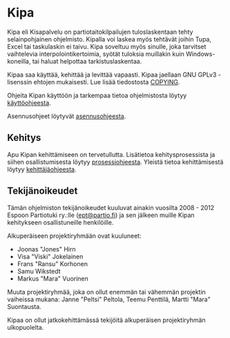 # Kipa

Kipa eli Kisapalvelu on partiotaitokilpailujen tuloslaskentaan tehty
selainpohjainen ohjelmisto. Kipalla voi laskea myös tehtävät joihin Tupa,
Excel tai taskulaskin ei taivu. Kipa soveltuu myös sinulle, joka tarvitset
vaihtelevia interpolointikertoimia, syötät tuloksia muillakin kuin
Windows-koneilla, tai haluat helpottaa tarkistuslaskentaa.

Kipaa saa käyttää, kehittää ja levittää vapaasti. Kipaa jaellaan GNU GPLv3
-lisenssin ehtojen mukaisesti. Lue lisää tiedostosta
[COPYING](COPYING).

Ohjeita Kipan käyttöön ja tarkempaa tietoa ohjelmistosta löytyy
[käyttöohjeesta](docs/manual.md).

Asennusohjeet löytyvät [asennusohjeesta](docs/installation.md).

## Kehitys

Apu Kipan kehittämiseen on tervetullutta. Lisätietoa kehitysprosessista ja
siihen osallistumisesta löytyy
[prosessiohjeesta](docs/CONTRIBUTING.md). Yleistä tietoa kehittämisestä
löytyy [kehittäjäohjeesta](docs/development.md).

## Tekijänoikeudet

Tämän ohjelmiston tekijänoikeudet kuuluvat ainakin vuosilta 2008 - 2012
Espoon Partiotuki ry.:lle (ept@partio.fi) ja sen jälkeen muille Kipan
kehitykseen osallistuneille henkilöille.

Alkuperäiseen projektiryhmään ovat kuuluneet:

* Joonas "Jones" Hirn
* Visa "Viski" Jokelainen
* Frans "Ransu" Korhonen
* Samu Wikstedt
* Markus "Mara" Vuorinen

Muuta projektiryhmää, joka on ollut enemmän tai vähemmän projektin
vaiheissa mukana: Janne "Peltsi" Peltola, Teemu Penttilä, Martti "Mara"
Suontausta.

Kipaa on ollut jatkokehittämässä tekijöitä alkuperäisen projektiryhmän
ulkopuolelta.
